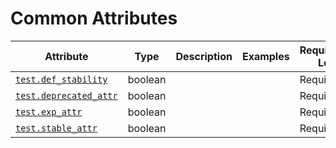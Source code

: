# Common Attributes

<!-- semconv test -->
| Attribute  | Type | Description  | Examples  | Requirement Level |
|---|---|---|---|---|
| [`test.def_stability`](labels_expected.md) | boolean |  |  | Required |
| [`test.deprecated_attr`](labels_expected.md) | boolean |  |  | Required |
| [`test.exp_attr`](labels_expected.md) | boolean |  |  | Required |
| [`test.stable_attr`](labels_expected.md) | boolean |  |  | Required |
<!-- endsemconv -->
